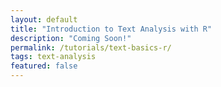 ```yaml
---
layout: default
title: "Introduction to Text Analysis with R"
description: "Coming Soon!"
permalink: /tutorials/text-basics-r/
tags: text-analysis
featured: false 
---
```


